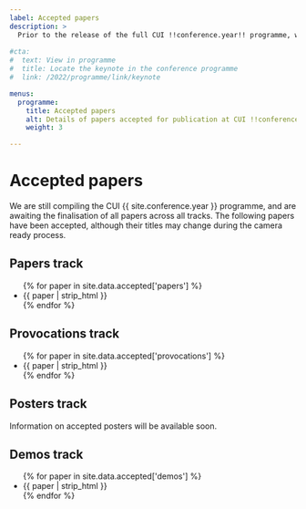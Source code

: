 ```yaml
---
label: Accepted papers
description: >
  Prior to the release of the full CUI !!conference.year!! programme, we have made avaialble titles of accepted publications.
  
#cta:
#  text: View in programme
#  title: Locate the keynote in the conference programme
#  link: /2022/programme/link/keynote

menus:
  programme:
    title: Accepted papers
    alt: Details of papers accepted for publication at CUI !!conference.year!!
    weight: 3

---
```


# Accepted papers

We are still compiling the CUI {{ site.conference.year }} programme, and are awaiting the finalisation of all papers across all tracks. The following papers have been accepted, although their titles may change during the camera ready process.

## Papers track

<ul>{% for paper in site.data.accepted['papers'] %}
<li>{{ paper | strip_html }}</li>
{% endfor %}</ul>

## Provocations track

<ul>{% for paper in site.data.accepted['provocations'] %}
<li>{{ paper | strip_html }}</li>
{% endfor %}</ul>

## Posters track

Information on accepted posters will be available soon.

## Demos track

<ul>{% for paper in site.data.accepted['demos'] %}
<li>{{ paper | strip_html }}</li>
{% endfor %}</ul>
